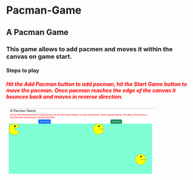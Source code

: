 # Pacman-Game

<div class="container">
      <div>
        <h2>A Pacman Game</h2>
            <h3> This game allows to add pacmen and moves it within the canvas on game start. </h3>
            <h4> Steps to play </h4>   
        <h5 style="color:red">
          Hit the Add Pacman button to add pacman, hit the Start Game button to move the
          pacman. Once pacman reaches the edge of the canvas it bounces back and
          moves in reverse direction.
        </h5>
      </div>
      <img src="pacman.png" width ="400px"/>
